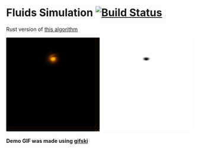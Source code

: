 # Fluids Simulation [![Build Status](https://travis-ci.com/mukaschultze/fluids.svg?branch=master)](https://travis-ci.com/mukaschultze/fluids)

Rust version of [this algorithm](https://github.com/tunabrain/incremental-fluids/blob/master/7-variable-density/Fluid.cpp)

[![Demo](assets/demo1.gif)](assets/demo1.gif)

**Demo GIF was made using [gifski](https://gif.ski/)**
